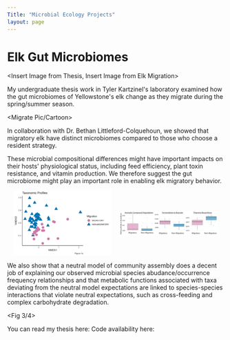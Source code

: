 ```yaml
---
Title: "Microbial Ecology Projects"
layout: page
---
```


# Elk Gut Microbiomes

<Insert Image from Thesis, Insert Image from Elk Migration>

My undergraduate thesis work in Tyler Kartzinel's laboratory <LINK> examined how the gut microbiomes of Yellowstone's elk change as they migrate during the spring/summer season.

<Migrate Pic/Cartoon>

In collaboration with Dr. Bethan Littleford-Colquehoun, we showed that migratory elk have distinct microbiomes compared to those who choose a resident strategy. 

These microbial compositional differences might have important impacts on their hosts' physiological status, including feed efficiency, plant toxin resistance, and vitamin production. We therefore suggest the gut microbiome might play an important role in enabling elk migratory behavior. 

<div style="display: flex; align-items: center; justify-content: center; gap: 20px;">
  <img src="/assets/fig1_NMDS.png" alt="Image 1" style="width: 45%; height: auto;">
  <img src="/assets/Fig 2 Adobe.png" alt="Image 2" style="width: 45%; height: auto;">  
</div>



We also show that a neutral model of community assembly does a decent job of explaining our observed microbial species abudance/occurrence frequency relationships and that metabolic functions associated with taxa deviating from the neutral model expectations are linked to species-species interactions that violate neutral expectations, such as cross-feeding and complex carbohydrate degradation. 

<Fig 3/4>

You can read my thesis here: 
Code availability here: 
